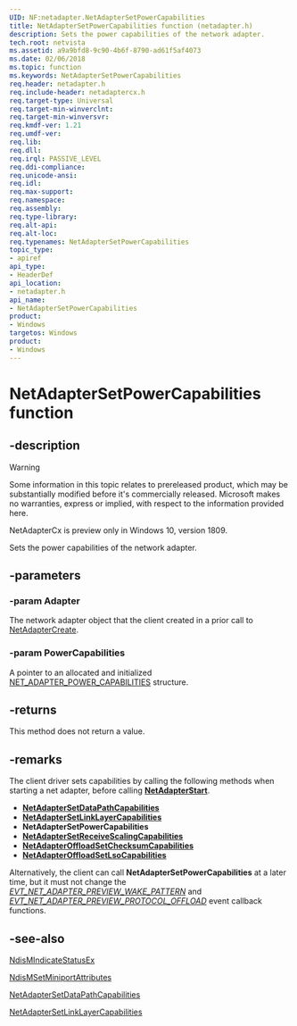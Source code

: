 ```yaml
---
UID: NF:netadapter.NetAdapterSetPowerCapabilities
title: NetAdapterSetPowerCapabilities function (netadapter.h)
description: Sets the power capabilities of the network adapter.
tech.root: netvista
ms.assetid: a9a9bfd8-9c90-4b6f-8790-ad61f5af4073
ms.date: 02/06/2018
ms.topic: function
ms.keywords: NetAdapterSetPowerCapabilities
req.header: netadapter.h
req.include-header: netadaptercx.h
req.target-type: Universal
req.target-min-winverclnt:
req.target-min-winversvr:
req.kmdf-ver: 1.21
req.umdf-ver:
req.lib:
req.dll:
req.irql: PASSIVE_LEVEL
req.ddi-compliance:
req.unicode-ansi:
req.idl:
req.max-support:
req.namespace:
req.assembly:
req.type-library: 
req.alt-api:
req.alt-loc:
req.typenames: NetAdapterSetPowerCapabilities
topic_type: 
- apiref
api_type: 
- HeaderDef
api_location:
- netadapter.h
api_name: 
- NetAdapterSetPowerCapabilities
product:
- Windows
targetos: Windows
product:
- Windows
---
```


# NetAdapterSetPowerCapabilities function


## -description

> [!WARNING]
> Some information in this topic relates to prereleased product, which may be substantially modified before it's commercially released. Microsoft makes no warranties, express or implied, with respect to the information provided here.
>
> NetAdapterCx is preview only in Windows 10, version 1809.

Sets the power capabilities of the network adapter.

## -parameters

### -param Adapter
The network adapter object that the client created in a prior call to [NetAdapterCreate](nf-netadapter-netadaptercreate.md).

### -param PowerCapabilities
A pointer to an allocated and initialized [NET_ADAPTER_POWER_CAPABILITIES](ns-netadapter-_net_adapter_power_capabilities.md) structure.

## -returns
This method does not return a value.

## -remarks

The client driver sets capabilities by calling the following methods when starting a net adapter, before calling [**NetAdapterStart**](nf-netadapter-netadapterstart.md).

- [**NetAdapterSetDataPathCapabilities**](nf-netadapter-netadaptersetdatapathcapabilities.md)
- [**NetAdapterSetLinkLayerCapabilities**](nf-netadapter-netadaptersetlinklayercapabilities.md)
- **NetAdapterSetPowerCapabilities**
- [**NetAdapterSetReceiveScalingCapabilities**](../netreceivescaling/nf-netreceivescaling-netadaptersetreceivescalingcapabilities.md)
- [**NetAdapterOffloadSetChecksumCapabilities**](nf-netadapter-netadapteroffloadsetchecksumcapabilities.md)
- [**NetAdapterOffloadSetLsoCapabilities**](nf-netadapter-netadapteroffloadsetlsocapabilities.md)

Alternatively, the client can call **NetAdapterSetPowerCapabilities** at a later time, but it must not change the *[EVT_NET_ADAPTER_PREVIEW_WAKE_PATTERN](nc-netadapter-evt_net_adapter_preview_wake_pattern.md)* and *[EVT_NET_ADAPTER_PREVIEW_PROTOCOL_OFFLOAD](nc-netadapter-evt_net_adapter_preview_protocol_offload.md)* event callback functions.

## -see-also

[NdisMIndicateStatusEx](../ndis/nf-ndis-ndismindicatestatusex.md)

[NdisMSetMiniportAttributes](../ndis/nf-ndis-ndismsetminiportattributes.md)

[NetAdapterSetDataPathCapabilities](nf-netadapter-netadaptersetdatapathcapabilities.md)

[NetAdapterSetLinkLayerCapabilities](nf-netadapter-netadaptersetlinklayercapabilities.md)
